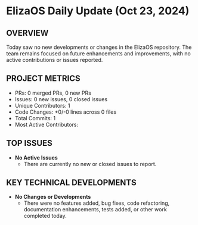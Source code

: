 # ElizaOS Daily Update (Oct 23, 2024)

## OVERVIEW 
Today saw no new developments or changes in the ElizaOS repository. The team remains focused on future enhancements and improvements, with no active contributions or issues reported.

## PROJECT METRICS
- PRs: 0 merged PRs, 0 new PRs
- Issues: 0 new issues, 0 closed issues
- Unique Contributors: 1
- Code Changes: +0/-0 lines across 0 files
- Total Commits: 1
- Most Active Contributors: 

## TOP ISSUES
- **No Active Issues**
  - There are currently no new or closed issues to report.

## KEY TECHNICAL DEVELOPMENTS
- **No Changes or Developments**
  - There were no features added, bug fixes, code refactoring, documentation enhancements, tests added, or other work completed today.